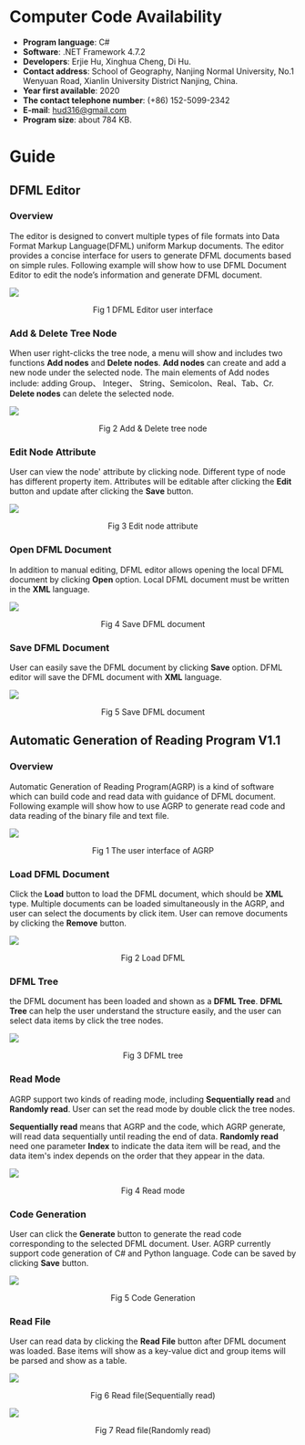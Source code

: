 # Computer Code Availability
- **Program language**: C#  
- **Software**: .NET Framework 4.7.2  
- **Developers**: Erjie Hu, Xinghua Cheng, Di Hu.  
- **Contact address**: School of Geography, Nanjing Normal University, No.1 Wenyuan Road, Xianlin University District Nanjing, China.   
- **Year first available**: 2020  
- **The contact telephone number**: (+86) 152-5099-2342  
- **E-mail**: hud316@gmail.com  
- **Program size**: about 784 KB.  
# Guide
## DFML Editor
### Overview
The editor is designed to convert multiple types of file formats into Data Format Markup Language(DFML) uniform Markup documents. The editor provides a concise interface for users to generate DFML documents based on simple rules. Following example will show how to use DFML Document Editor to edit the node’s information and generate DFML document.  

<img align="center" src="./Image/DFML Editor/DFML Editor user interface.jpg">  
<p align="center">Fig 1 DFML Editor user interface</p>  

### Add & Delete Tree Node
When user right-clicks the tree node, a menu will show and includes two functions **Add nodes** and **Delete nodes**. **Add nodes** can create and add a new node under the selected node. The main elements of Add nodes include: adding Group、 Integer、 String、Semicolon、Real、Tab、Cr. **Delete nodes** can delete the selected node.

<img align="center" src="./Image/DFML Editor/Add & Delete tree node.jpg">  
<p align="center">Fig 2 Add & Delete tree node</p>  

### Edit Node Attribute
User can view the node' attribute by clicking node. Different type of node has different property item. Attributes will be editable after clicking the **Edit** button and update after clicking the **Save** button.

<img align="center" src="./Image/DFML Editor/Edit node attribute.jpg">  
<p align="center">Fig 3 Edit node attribute</p>  

### Open DFML Document
In addition to manual editing, DFML editor allows opening the local DFML document by clicking **Open** option. Local DFML document must be written in the **XML** language.  

<img align="center" src="./Image/DFML Editor/Save DFML document.jpg">  
<p align="center">Fig 4 Save DFML document</p>  

### Save DFML Document
User can easily save the DFML document by clicking **Save** option. DFML editor will save the DFML document with **XML** language.

<img align="center" src="./Image/DFML Editor/Save DFML document.jpg">  
<p align="center">Fig 5 Save DFML document</p>  

## Automatic Generation of Reading Program V1.1
### Overview  
Automatic Generation of Reading Program(AGRP) is a kind of software which can build code and read data with guidance of DFML document. Following example will show how to use AGRP to generate read code and data reading of the binary file and text file.  

<img align="center" src="./Image/AGRP/The user interface of AGRP.jpg">  
<p align="center">Fig 1 The user interface of AGRP</p>  

### Load DFML Document  
Click the **Load** button to load the DFML document, which should be **XML** type. Multiple documents can be loaded simultaneously in the AGRP, and user can select the documents by click item. User can remove documents by clicking the **Remove** button.
 
<img align="center" src="./Image/AGRP/Load DFML.jpg">  
<p align="center">Fig 2 Load DFML</p>  

### DFML Tree
the DFML document has been loaded and shown as a **DFML Tree**. **DFML Tree** can help the user understand the structure easily, and the user can select data items by click the tree nodes.  

<img align="center" src="./Image/AGRP/Check the DFML tree to selecte the data to read.jpg">  
<p align="center">Fig 3 DFML tree</p>  

### Read Mode 
AGRP support two kinds of reading mode, including **Sequentially read** and **Randomly read**. User can set the read mode by double click the tree nodes.  

**Sequentially read** means that AGRP and the code, which AGRP generate, will read data sequentially until reading the end of data.
**Randomly read** need one parameter **Index** to indicate the data item will be read, and the data item's index depends on the order that they appear in the data.

<img align="center" src="./Image/AGRP/Double check the tree node can select the read mode.jpg">  
<p align="center">Fig 4 Read mode</p> 

### Code Generation
User can click the **Generate** button to generate the read code corresponding to the selected DFML document. User. AGRP currently support code generation of C# and Python language. Code can be saved by clicking **Save** button.

<img align="center" src="./Image/AGRP/Select program language of the code to generate.jpg">  
<p align="center">Fig 5 Code Generation</p> 

### Read File
User can read data by clicking the **Read File** button after DFML document was loaded. Base items will show as a key-value dict and group items will be parsed and show as a table.

<img align="center" src="./Image/AGRP/Click Read File button to read data(Sequentially read).jpg">  
<p align="center">Fig 6 Read file(Sequentially read)</p> 

<img align="center" src="./Image/AGRP/Click Read File button to read data(Randomly read).jpg">  
<p align="center">Fig 7 Read file(Randomly read)</p> 
